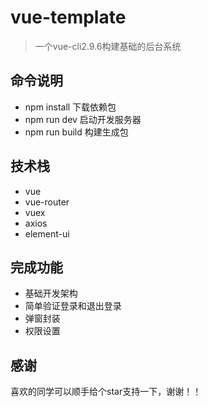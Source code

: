 # vue-template

> 一个vue-cli2.9.6构建基础的后台系统

## 命令说明

+ npm install 下载依赖包
+ npm run dev 启动开发服务器
+ npm run build 构建生成包

## 技术栈

+ vue
+ vue-router
+ vuex
+ axios
+ element-ui

## 完成功能

+ 基础开发架构
+ 简单验证登录和退出登录
+ 弹窗封装
+ 权限设置

## 感谢
喜欢的同学可以顺手给个star支持一下，谢谢！！